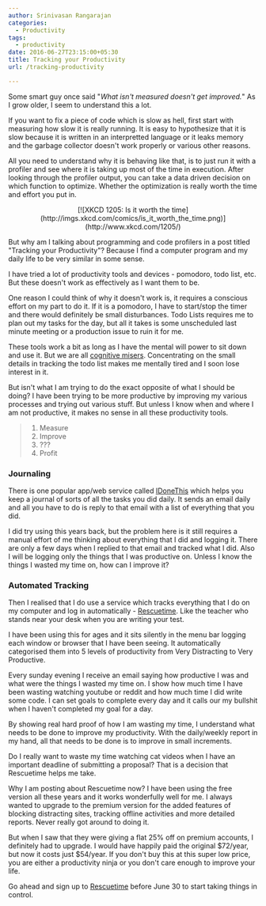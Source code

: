 ```yaml
---
author: Srinivasan Rangarajan
categories:
  - Productivity
tags:
  - productivity
date: 2016-06-27T23:15:00+05:30
title: Tracking your Productivity
url: /tracking-productivity

---
```



Some smart guy once said "*What isn't measured doesn't get improved.*" As I grow older, I seem to understand this a lot. 

If you want to fix a piece of code which is slow as hell, first start with measuring how slow it is really running. It is easy to hypothesize that it is slow because it is written in an interpretted language or it leaks memory and the garbage collector doesn't work properly or various other reasons. 

All you need to understand why it is behaving like that, is to just run it with a profiler and see where it is taking up most of the time in execution. After looking through the profiler output, you can take a data driven decision on which function to optimize. Whether the optimization is really worth the time and effort you put in.

<center>
[![XKCD 1205: Is it worth the time](http://imgs.xkcd.com/comics/is_it_worth_the_time.png)](http://www.xkcd.com/1205/)
</center>

But why am I talking about programming and code profilers in a post titled "Tracking your Productivity"? Because I find a computer program and my daily life to be very similar in some sense.

I have tried a lot of productivity tools and devices - pomodoro, todo list, etc. But these doesn't work as effectively as I want them to be. 

One reason I could think of why it doesn't work is, it requires a conscious effort on my part to do it. If it is a pomodoro, I have to start/stop the timer and there would definitely be small disturbances. Todo Lists requires me to plan out my tasks for the day, but all it takes is some unscheduled last minute meeting or a production issue to ruin it for me. 

These tools work a bit as long as I have the mental will power to sit down and use it. But we are all [cognitive misers](https://en.wikipedia.org/wiki/Cognitive_miser). Concentrating on the small details in tracking the todo list makes me mentally tired and I soon lose interest in it. 

But isn't what I am trying to do the exact opposite of what I should be doing? I have been trying to be more productive by improving my various processes and trying out various stuff. But unless I know when and where I am not productive, it makes no sense in all these productivity tools. 

> 1. Measure
> 1. Improve
> 1. ???
> 1. Profit

### Journaling

There is one popular app/web service called [IDoneThis](https://home.idonethis.com/) which helps you keep a journal of sorts of all the tasks you did daily. It sends an email daily and all you have to do is reply to that email with a list of everything that you did. 

I did try using this years back, but the problem here is it still requires a manual effort of me thinking about everything that I did and logging it. There are only a few days when I replied to that email and tracked what I did. Also I will be logging only the things that I was productive on. Unless I know the things I wasted my time on, how can I improve it?

### Automated Tracking

Then I realised that I do use a service which tracks everything that I do on my computer and log in automatically - [Rescuetime](https://www.rescuetime.com/ref/23622). Like the teacher who stands near your desk when you are writing your test. 

I have been using this for ages and it sits silently in the menu bar logging each window or browser that I have been seeing. It automatically categorised them into 5 levels of productivity from Very Distracting to Very Productive. 

Every sunday evening I receive an email saying how productive I was and what were the things I wasted my time on. I show how much time I have been wasting watching youtube or reddit and how much time I did write some code. I can set goals to complete every day and it calls our my bullshit when I haven't completed my goal for a day. 

By showing real hard proof of how I am wasting my time, I understand what needs to be done to improve my productivity. With the daily/weekly report in my hand, all that needs to be done is to improve in small increments. 

Do I really want to waste my time watching cat videos when I have an important deadline of submitting a proposal? That is a decision that Rescuetime helps me take.

Why I am posting about Rescuetime now? I have been using the free version all these years and it works wonderfully well for me. I always wanted to upgrade to the premium version for the added features of blocking distracting sites, tracking offline activities and more detailed reports. Never really got around to doing it.

But when I saw that they were giving a flat 25% off on premium accounts, I definitely had to upgrade. I would have happily paid the original $72/year, but now it costs just $54/year. If you don't buy this at this super low price, you are either a productivity ninja or you don't care enough to improve your life.

Go ahead and sign up to [Rescuetime](https://www.rescuetime.com/ref/23622) before June 30 to start taking things in control.
